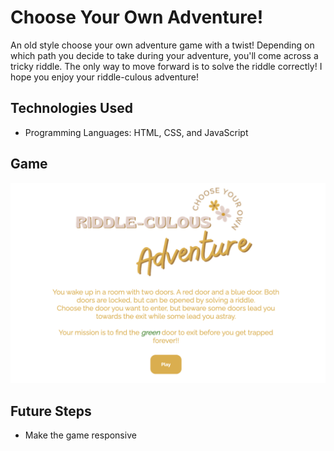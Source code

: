 # Choose Your Own Adventure!

An old style choose your own adventure game with a twist! Depending on which path you decide to take during your adventure, you'll come across a tricky riddle. The only way to move forward is to solve the riddle correctly! I hope you enjoy your riddle-culous adventure!

## Technologies Used

- Programming Languages: HTML, CSS, and JavaScript

## Game

![Choose Your Own Riddle-culous Adventure!](images/game-screenshot.png)

## Future Steps

- Make the game responsive
